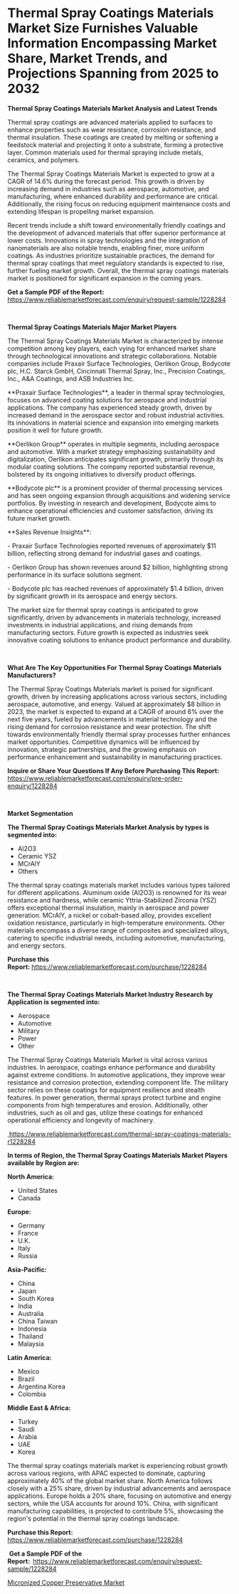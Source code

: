 <p><h1>Thermal Spray Coatings Materials Market Size Furnishes Valuable Information Encompassing Market Share, Market Trends, and Projections Spanning from 2025 to 2032</h1></p><p><strong>Thermal Spray Coatings Materials Market Analysis and Latest Trends</strong></p>
<p><p>Thermal spray coatings are advanced materials applied to surfaces to enhance properties such as wear resistance, corrosion resistance, and thermal insulation. These coatings are created by melting or softening a feedstock material and projecting it onto a substrate, forming a protective layer. Common materials used for thermal spraying include metals, ceramics, and polymers.</p><p>The Thermal Spray Coatings Materials Market is expected to grow at a CAGR of 14.6% during the forecast period. This growth is driven by increasing demand in industries such as aerospace, automotive, and manufacturing, where enhanced durability and performance are critical. Additionally, the rising focus on reducing equipment maintenance costs and extending lifespan is propelling market expansion.</p><p>Recent trends include a shift toward environmentally friendly coatings and the development of advanced materials that offer superior performance at lower costs. Innovations in spray technologies and the integration of nanomaterials are also notable trends, enabling finer, more uniform coatings. As industries prioritize sustainable practices, the demand for thermal spray coatings that meet regulatory standards is expected to rise, further fueling market growth. Overall, the thermal spray coatings materials market is positioned for significant expansion in the coming years.</p></p>
<p><strong>Get a Sample PDF of the Report:&nbsp;</strong> <a href="https://www.reliablemarketforecast.com/enquiry/request-sample/1228284?utm_campaign=1170&utm_medium=2&utm_source=Github&utm_content=ia&utm_term=02022025&utm_id=thermal-spray-coatings-materials">https://www.reliablemarketforecast.com/enquiry/request-sample/1228284</a></p>
<p>&nbsp;</p>
<p><strong>Thermal Spray Coatings Materials Major Market Players</strong></p>
<p><p>The Thermal Spray Coatings Materials Market is characterized by intense competition among key players, each vying for enhanced market share through technological innovations and strategic collaborations. Notable companies include Praxair Surface Technologies, Oerlikon Group, Bodycote plc, H.C. Starck GmbH, Cincinnati Thermal Spray, Inc., Precision Coatings, Inc., A&A Coatings, and ASB Industries Inc.</p><p>**Praxair Surface Technologies**, a leader in thermal spray technologies, focuses on advanced coating solutions for aerospace and industrial applications. The company has experienced steady growth, driven by increased demand in the aerospace sector and robust industrial activities. Its innovations in material science and expansion into emerging markets position it well for future growth.</p><p>**Oerlikon Group** operates in multiple segments, including aerospace and automotive. With a market strategy emphasizing sustainability and digitalization, Oerlikon anticipates significant growth, primarily through its modular coating solutions. The company reported substantial revenue, bolstered by its ongoing initiatives to diversify product offerings.</p><p>**Bodycote plc** is a prominent provider of thermal processing services and has seen ongoing expansion through acquisitions and widening service portfolios. By investing in research and development, Bodycote aims to enhance operational efficiencies and customer satisfaction, driving its future market growth.</p><p>**Sales Revenue Insights**: </p><p>- Praxair Surface Technologies reported revenues of approximately $11 billion, reflecting strong demand for industrial gases and coatings.</p><p>- Oerlikon Group has shown revenues around $2 billion, highlighting strong performance in its surface solutions segment.</p><p>- Bodycote plc has reached revenues of approximately $1.4 billion, driven by significant growth in its aerospace and energy sectors.</p><p>The market size for thermal spray coatings is anticipated to grow significantly, driven by advancements in materials technology, increased investments in industrial applications, and rising demands from manufacturing sectors. Future growth is expected as industries seek innovative coating solutions to enhance product performance and durability.</p></p>
<p>&nbsp;</p>
<p><strong>What Are The Key Opportunities For Thermal Spray Coatings Materials Manufacturers?</strong></p>
<p><p>The Thermal Spray Coatings Materials market is poised for significant growth, driven by increasing applications across various sectors, including aerospace, automotive, and energy. Valued at approximately $8 billion in 2023, the market is expected to expand at a CAGR of around 6% over the next five years, fueled by advancements in material technology and the rising demand for corrosion resistance and wear protection. The shift towards environmentally friendly thermal spray processes further enhances market opportunities. Competitive dynamics will be influenced by innovation, strategic partnerships, and the growing emphasis on performance enhancement and sustainability in manufacturing practices.</p></p>
<p><strong>Inquire or Share Your Questions If Any Before Purchasing This Report:</strong> <a href="https://www.reliablemarketforecast.com/enquiry/pre-order-enquiry/1228284?utm_campaign=1170&utm_medium=2&utm_source=Github&utm_content=ia&utm_term=02022025&utm_id=thermal-spray-coatings-materials">https://www.reliablemarketforecast.com/enquiry/pre-order-enquiry/1228284</a></p>
<p>&nbsp;</p>
<p><strong>Market Segmentation</strong></p>
<p><strong>The Thermal Spray Coatings Materials Market Analysis by types is segmented into:</strong></p>
<p><ul><li>Al2O3</li><li>Ceramic YSZ</li><li>MCrAlY</li><li>Others</li></ul></p>
<p><p>The thermal spray coatings materials market includes various types tailored for different applications. Aluminum oxide (Al2O3) is renowned for its wear resistance and hardness, while ceramic Yttria-Stabilized Zirconia (YSZ) offers exceptional thermal insulation, mainly in aerospace and power generation. MCrAlY, a nickel or cobalt-based alloy, provides excellent oxidation resistance, particularly in high-temperature environments. Other materials encompass a diverse range of composites and specialized alloys, catering to specific industrial needs, including automotive, manufacturing, and energy sectors.</p></p>
<p><strong>Purchase this Report:&nbsp;</strong><a href="https://www.reliablemarketforecast.com/purchase/1228284?utm_campaign=1170&utm_medium=2&utm_source=Github&utm_content=ia&utm_term=02022025&utm_id=thermal-spray-coatings-materials">https://www.reliablemarketforecast.com/purchase/1228284</a></p>
<p>&nbsp;</p>
<p><strong>The Thermal Spray Coatings Materials Market Industry Research by Application is segmented into:</strong></p>
<p><ul><li>Aerospace</li><li>Automotive</li><li>Military</li><li>Power</li><li>Other</li></ul></p>
<p><p>The Thermal Spray Coatings Materials Market is vital across various industries. In aerospace, coatings enhance performance and durability against extreme conditions. In automotive applications, they improve wear resistance and corrosion protection, extending component life. The military sector relies on these coatings for equipment resilience and stealth features. In power generation, thermal sprays protect turbine and engine components from high temperatures and erosion. Additionally, other industries, such as oil and gas, utilize these coatings for enhanced operational efficiency and longevity of machinery.</p></p>
<p><a href="https://www.reliablemarketforecast.com/thermal-spray-coatings-materials-r1228284?utm_campaign=1170&utm_medium=2&utm_source=Github&utm_content=ia&utm_term=02022025&utm_id=thermal-spray-coatings-materials">&nbsp;https://www.reliablemarketforecast.com/thermal-spray-coatings-materials-r1228284</a></p>
<p><strong>In terms of Region, the Thermal Spray Coatings Materials Market Players available by Region are:</strong></p>
<p>
    <p> <strong> North America: </strong>
        <ul>
            <li>United States</li>
            <li>Canada</li>
        </ul>
        </p> 
    <p> <strong> Europe: </strong>
        <ul>
            <li>Germany</li>
            <li>France</li>
            <li>U.K.</li>
            <li>Italy</li>
            <li>Russia</li>
        </ul>
        </p> 
    <p> <strong> Asia-Pacific: </strong>
        <ul>
            <li>China</li>
            <li>Japan</li>
            <li>South Korea</li>
            <li>India</li>
            <li>Australia</li>
            <li>China Taiwan</li>
            <li>Indonesia</li>
            <li>Thailand</li>
            <li>Malaysia</li>
        </ul>
        </p> 
    <p> <strong> Latin America: </strong>
        <ul>
            <li>Mexico</li>
            <li>Brazil</li>
            <li>Argentina Korea</li>
            <li>Colombia</li>
        </ul>
        </p> 
    <p> <strong> Middle East & Africa: </strong>
        <ul>
            <li>Turkey</li>
            <li>Saudi</li>
            <li>Arabia</li>
            <li>UAE</li>
            <li>Korea</li>
        </ul>
    </p>
    </p>
<p><p>The thermal spray coatings materials market is experiencing robust growth across various regions, with APAC expected to dominate, capturing approximately 40% of the global market share. North America follows closely with a 25% share, driven by industrial advancements and aerospace applications. Europe holds a 20% share, focusing on automotive and energy sectors, while the USA accounts for around 10%. China, with significant manufacturing capabilities, is projected to contribute 5%, showcasing the region's potential in the thermal spray coatings landscape.</p></p>
<p><strong>Purchase this Report: </strong><a href="https://www.reliablemarketforecast.com/purchase/1228284?utm_campaign=1170&utm_medium=2&utm_source=Github&utm_content=ia&utm_term=02022025&utm_id=thermal-spray-coatings-materials">https://www.reliablemarketforecast.com/purchase/1228284</a></p>
<p>&nbsp;<strong>Get a Sample PDF of the Report:&nbsp;&nbsp;</strong><a href="https://www.reliablemarketforecast.com/enquiry/request-sample/1228284?utm_campaign=1170&utm_medium=2&utm_source=Github&utm_content=ia&utm_term=02022025&utm_id=thermal-spray-coatings-materials">https://www.reliablemarketforecast.com/enquiry/request-sample/1228284</a></p>
<p><strong></strong></p>
<p><p><a href="https://github.com/sofayahoo2023/Market-Research-Report-List-6/blob/main/micronized-copper-preservative-market.md?utm_campaign=1170&utm_medium=2&utm_source=Github&utm_content=ia&utm_term=02022025&utm_id=thermal-spray-coatings-materials">Micronized Copper Preservative Market</a></p></p>